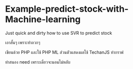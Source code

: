 # Example-predict-stock-with-Machine-learning
Just quick and dirty how to use SVR to predict stock

เอาสั้นๆ เพราะทำลวกๆ

เขียนด้วย PHP และใช้ PHP ML ส่วนตัวแสดงผลใช้ TechanJS ทำกราฟ

ทำสนอง need เพราะเดี๋ยวจะนอนไม่หลับ
